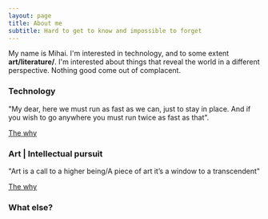 ```yaml
---
layout: page
title: About me
subtitle: Hard to get to know and impossible to forget
---
```


My name is Mihai. I'm interested in technology, and to some extent **art/literature/**. I'm interested about things that reveal the world in a different perspective. Nothing good come out of complacent.

### Technology

"My dear, here we must run as fast as we can, just to stay in place. And if you wish to go anywhere you must run twice as fast as that".

[The why](https://www.youtube.com/watch?v=oZmMtM7LTqI)

### Art | Intellectual pursuit

"Art is a call to a higher being/A piece of art it’s a window to a transcendent"

[The why](https://www.youtube.com/watch?v=7z3mg6fjmzw)

### What else?
